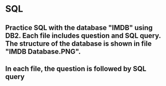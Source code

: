 # SQL

## Practice SQL with the database "IMDB" using DB2. Each file includes question and SQL query. The structure of the database is shown in file "IMDB Database.PNG".

## In each file, the question is followed by SQL query
